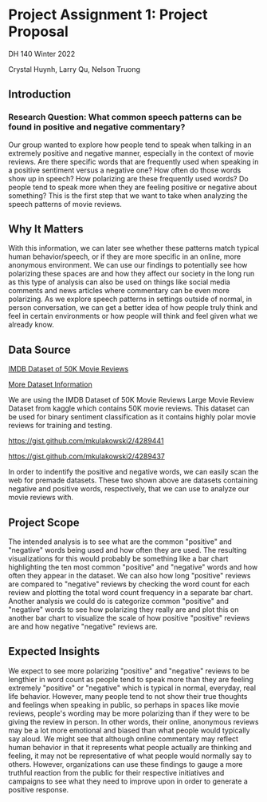 # Project Assignment 1: Project Proposal
DH 140 Winter 2022

Crystal Huynh, Larry Qu, Nelson Truong

## Introduction
### Research Question: What common speech patterns can be found in positive and negative commentary?
Our group wanted to explore how people tend to speak when talking in an extremely positive and negative manner, especially in the context of movie reviews. Are there specific words that are frequently used when speaking in a positive sentiment versus a negative one? How often do those words show up in speech? How polarizing are these frequently used words? Do people tend to speak more when they are feeling positive or negative about something? This is the first step that we want to take when analyzing the speech patterns of movie reviews.

## Why It Matters
With this information, we can later see whether these patterns match typical human behavior/speech, or if they are more specific in an online, more anonymous environment. We can use our findings to potentially see how polarizing these spaces are and how they affect our society in the long run as this type of analysis can also be used on things like social media comments and news articles where commentary can be even more polarizing. As we explore speech patterns in settings outside of normal, in person conversation, we can get a better idea of how people truly think and feel in certain environments or how people will think and feel given what we already know. 

## Data Source
[IMDB Dataset of 50K Movie Reviews](https://www.kaggle.com/lakshmi25npathi/imdb-dataset-of-50k-movie-reviews)

[More Dataset Information](http://ai.stanford.edu/~amaas/data/sentiment/)

We are using the IMDB Dataset of 50K Movie Reviews Large Movie Review Dataset from kaggle which contains 50K movie reviews. This dataset can be used for binary sentiment classification as it contains highly polar movie reviews for training and testing.

https://gist.github.com/mkulakowski2/4289441

https://gist.github.com/mkulakowski2/4289437

In order to indentify the positive and negative words, we can easily scan the web for premade datasets. These two shown above are datasets containing negative and 
positive words, respectively, that we can use to analyze our movie reviews with. 

## Project Scope
The intended analysis is to see what are the common "positive" and "negative" words being used and how often they are used. The resulting visualizations for this would probably be something like a bar chart highlighting the ten most common "positive" and "negative" words and how often they appear in the dataset. We can also how long "positive" reviews are compared to "negative" reviews by checking the word count for each review and plotting the total word count frequency in a separate bar chart. Another analysis we could do is categorize common "positive" and "negative" words to see how polarizing they really are and plot this on another bar chart to visualize the scale of how positive "positive" reviews are and how negative "negative" reviews are. 

## Expected Insights
We expect to see more polarizing "positive" and "negative" reviews to be lengthier in word count as people tend to speak more than they are feeling extremely "positive" or "negative" which is typical in normal, everyday, real life behavior. However, many people tend to not show their true thoughts and feelings when speaking in public, so perhaps in spaces like movie reviews, people's wording may be more polarizing than if they were to be giving the review in person. In other words, their online, anonymous reviews may be a lot more emotional and biased than what people would typically say aloud. We might see that although online commentary may reflect human behavior in that it represents what people actually are thinking and feeling, it may not be representative of what people would normally say to others. However, organizations can use these findings to gauge a more truthful reaction from the public for their respective initiatives and campaigns to see what they need to improve upon in order to generate a positive response.
